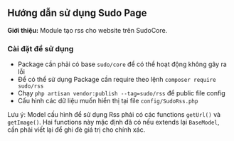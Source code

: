 ## Hướng dẫn sử dụng Sudo Page ##

**Giới thiệu:** Module tạo rss cho website trên SudoCore.

### Cài đặt để sử dụng ###

- Package cần phải có base `sudo/core` để có thể hoạt động không gây ra lỗi
- Để có thể sử dụng Package cần require theo lệnh `composer require sudo/rss`
- Chạy `php artisan vendor:publish --tag=sudo/rss` để public file config
- Cấu hình các dữ liệu muốn hiển thị tại file `config/SudoRss.php` 

Lưu ý: Model cấu hình để sử dụng Rss phải có các functions `getUrl()` và `getImage()`. Hai functions này mặc định đã có nếu extends lại `BaseModel`, cần phải viết lại để ghi đè giá trị cho chính xác.
